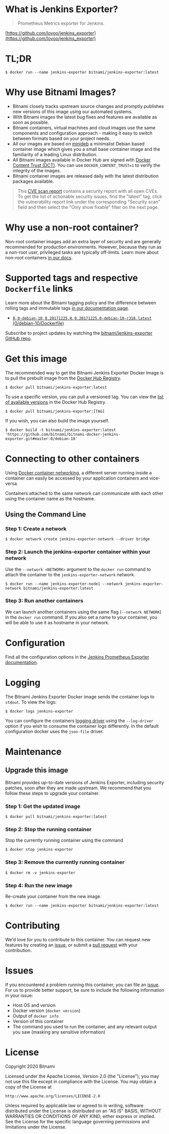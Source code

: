 # What is Jenkins Exporter?

> Prometheus Metrics exporter for Jenkins.

[https://github.com/lovoo/jenkins_exporter](https://github.com/lovoo/jenkins_exporter)

# TL;DR

```console
$ docker run --name jenkins-exporter bitnami/jenkins-exporter:latest
```

# Why use Bitnami Images?

* Bitnami closely tracks upstream source changes and promptly publishes new versions of this image using our automated systems.
* With Bitnami images the latest bug fixes and features are available as soon as possible.
* Bitnami containers, virtual machines and cloud images use the same components and configuration approach - making it easy to switch between formats based on your project needs.
* All our images are based on [minideb](https://github.com/bitnami/minideb) a minimalist Debian based container image which gives you a small base container image and the familiarity of a leading Linux distribution.
* All Bitnami images available in Docker Hub are signed with [Docker Content Trust (DCT)](https://docs.docker.com/engine/security/trust/content_trust/). You can use `DOCKER_CONTENT_TRUST=1` to verify the integrity of the images.
* Bitnami container images are released daily with the latest distribution packages available.

> This [CVE scan report](https://quay.io/repository/bitnami/jenkins-exporter?tab=tags) contains a security report with all open CVEs. To get the list of actionable security issues, find the "latest" tag, click the vulnerability report link under the corresponding "Security scan" field and then select the "Only show fixable" filter on the next page.

# Why use a non-root container?

Non-root container images add an extra layer of security and are generally recommended for production environments. However, because they run as a non-root user, privileged tasks are typically off-limits. Learn more about non-root containers [in our docs](https://docs.bitnami.com/tutorials/work-with-non-root-containers/).

# Supported tags and respective `Dockerfile` links

Learn more about the Bitnami tagging policy and the difference between rolling tags and immutable tags [in our documentation page](https://docs.bitnami.com/tutorials/understand-rolling-tags-containers/).


* [`0`, `0-debian-10`, `0.20171225.0`, `0.20171225.0-debian-10-r318`, `latest` (0/debian-10/Dockerfile)](https://github.com/bitnami/bitnami-docker-jenkins-exporter/blob/0.20171225.0-debian-10-r318/0/debian-10/Dockerfile)

Subscribe to project updates by watching the [bitnami/jenkins-exporter GitHub repo](https://github.com/bitnami/bitnami-docker-jenkins-exporter).

# Get this image

The recommended way to get the Bitnami Jenkins Exporter Docker Image is to pull the prebuilt image from the [Docker Hub Registry](https://hub.docker.com/r/bitnami/jenkins-exporter).

```console
$ docker pull bitnami/jenkins-exporter:latest
```

To use a specific version, you can pull a versioned tag. You can view the [list of available versions](https://hub.docker.com/r/bitnami/jenkins-exporter/tags/) in the Docker Hub Registry.

```console
$ docker pull bitnami/jenkins-exporter:[TAG]
```

If you wish, you can also build the image yourself.

```console
$ docker build -t bitnami/jenkins-exporter:latest 'https://github.com/bitnami/bitnami-docker-jenkins-exporter.git#master:0/debian-10'
```

# Connecting to other containers

Using [Docker container networking](https://docs.docker.com/engine/userguide/networking/), a different server running inside a container can easily be accessed by your application containers and vice-versa.

Containers attached to the same network can communicate with each other using the container name as the hostname.

## Using the Command Line

### Step 1: Create a network

```console
$ docker network create jenkins-exporter-network --driver bridge
```

### Step 2: Launch the jenkins-exporter container within your network

Use the `--network <NETWORK>` argument to the `docker run` command to attach the container to the `jenkins-exporter-network` network.

```console
$ docker run --name jenkins-exporter-node1 --network jenkins-exporter-network bitnami/jenkins-exporter:latest
```

### Step 3: Run another containers

We can launch another containers using the same flag (`--network NETWORK`) in the `docker run` command. If you also set a name to your container, you will be able to use it as hostname in your network.

# Configuration

Find all the configuration options in the [Jenkins Prometheus Exporter documentation](https://github.com/lovoo/jenkins_exporter#usage).

# Logging

The Bitnami Jenkins Exporter Docker image sends the container logs to `stdout`. To view the logs:

```console
$ docker logs jenkins-exporter
```

You can configure the containers [logging driver](https://docs.docker.com/engine/admin/logging/overview/) using the `--log-driver` option if you wish to consume the container logs differently. In the default configuration docker uses the `json-file` driver.

# Maintenance

## Upgrade this image

Bitnami provides up-to-date versions of Jenkins Exporter, including security patches, soon after they are made upstream. We recommend that you follow these steps to upgrade your container.

### Step 1: Get the updated image

```console
$ docker pull bitnami/jenkins-exporter:latest
```

### Step 2: Stop the running container

Stop the currently running container using the command

```console
$ docker stop jenkins-exporter
```

### Step 3: Remove the currently running container

```console
$ docker rm -v jenkins-exporter
```

### Step 4: Run the new image

Re-create your container from the new image.

```console
$ docker run --name jenkins-exporter bitnami/jenkins-exporter:latest
```

# Contributing

We'd love for you to contribute to this container. You can request new features by creating an [issue](https://github.com/bitnami/bitnami-docker-jenkins-exporter/issues), or submit a [pull request](https://github.com/bitnami/bitnami-docker-jenkins-exporter/pulls) with your contribution.

# Issues

If you encountered a problem running this container, you can file an [issue](https://github.com/bitnami/bitnami-docker-jenkins-exporter/issues/new). For us to provide better support, be sure to include the following information in your issue:

- Host OS and version
- Docker version (`docker version`)
- Output of `docker info`
- Version of this container
- The command you used to run the container, and any relevant output you saw (masking any sensitive information)

# License

Copyright 2020 Bitnami

Licensed under the Apache License, Version 2.0 (the "License");
you may not use this file except in compliance with the License.
You may obtain a copy of the License at

    http://www.apache.org/licenses/LICENSE-2.0

Unless required by applicable law or agreed to in writing, software
distributed under the License is distributed on an "AS IS" BASIS,
WITHOUT WARRANTIES OR CONDITIONS OF ANY KIND, either express or implied.
See the License for the specific language governing permissions and
limitations under the License.
